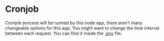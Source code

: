 # Cronjob

Cronjob process will be runned by this node app, there aren’t many changeable options for this app. You might want to change the time interval between each request. You can find it inside the [.env](./.env) file.
